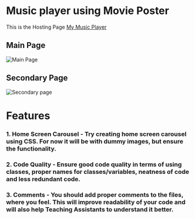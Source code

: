 # Music player using Movie Poster

This is the Hosting Page [My Music Player](https://sayanghoshofficial.github.io/My-Music-Player/)

## Main Page
![Main Page](https://user-images.githubusercontent.com/99132893/231827089-442bd8b4-e478-4729-930b-4305cb405a8d.jpg)

## Secondary Page
![Secondary page](https://user-images.githubusercontent.com/99132893/231827220-ec315708-f279-45ec-a4eb-44bc92666d40.jpg)

# Features
### 1. Home Screen Carousel  - Try creating home screen carousel using CSS. For now it will be with dummy images, but ensure the functionality. 

### 2. Code Quality - Ensure good code quality in terms of using classes, proper names for classes/variables, neatness of code and less redundant code.

### 3. Comments - You should add proper comments to the files, where you feel. This will improve readability of your code and will also help Teaching Assistants to understand it better. 

